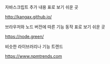 자바스크립트 추가 내용 표로 보기 쉬운 곳

http://kangax.github.io/

브라우저와 노드 버전에 따른 기능 동작 표로 보기 쉬운 곳

https://node.green/

비슷한 라이브러리나 기능 트렌드

https://www.npmtrends.com
